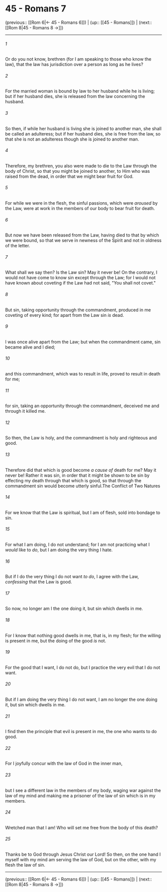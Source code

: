 # 45 - Romans 7

(previous:: [[Rom 6|← 45 - Romans 6]]) | (up:: [[45 - Romans]]) | (next:: [[Rom 8|45 - Romans 8 →]])

***


###### 1 
Or do you not know, brethren (for I am speaking to those who know the law), that the law has jurisdiction over a person as long as he lives? 

###### 2 
For the married woman is bound by law to her husband while he is living; but if her husband dies, she is released from the law concerning the husband. 

###### 3 
So then, if while her husband is living she is joined to another man, she shall be called an adulteress; but if her husband dies, she is free from the law, so that she is not an adulteress though she is joined to another man. 

###### 4 
Therefore, my brethren, you also were made to die to the Law through the body of Christ, so that you might be joined to another, to Him who was raised from the dead, in order that we might bear fruit for God. 

###### 5 
For while we were in the flesh, the sinful passions, which were _aroused_ by the Law, were at work in the members of our body to bear fruit for death. 

###### 6 
But now we have been released from the Law, having died to that by which we were bound, so that we serve in newness of the Spirit and not in oldness of the letter. 

###### 7 
What shall we say then? Is the Law sin? May it never be! On the contrary, I would not have come to know sin except through the Law; for I would not have known about coveting if the Law had not said, "You shall not covet." 

###### 8 
But sin, taking opportunity through the commandment, produced in me coveting of every kind; for apart from the Law sin _is_ dead. 

###### 9 
I was once alive apart from the Law; but when the commandment came, sin became alive and I died; 

###### 10 
and this commandment, which was to result in life, proved to result in death for me; 

###### 11 
for sin, taking an opportunity through the commandment, deceived me and through it killed me. 

###### 12 
So then, the Law is holy, and the commandment is holy and righteous and good. 

###### 13 
Therefore did that which is good become _a cause of_ death for me? May it never be! Rather it was sin, in order that it might be shown to be sin by effecting my death through that which is good, so that through the commandment sin would become utterly sinful.The Conflict of Two Natures 

###### 14 
For we know that the Law is spiritual, but I am of flesh, sold into bondage to sin. 

###### 15 
For what I am doing, I do not understand; for I am not practicing what I _would_ like to _do_, but I am doing the very thing I hate. 

###### 16 
But if I do the very thing I do not want _to do_, I agree with the Law, _confessing_ that the Law is good. 

###### 17 
So now, no longer am I the one doing it, but sin which dwells in me. 

###### 18 
For I know that nothing good dwells in me, that is, in my flesh; for the willing is present in me, but the doing of the good _is_ not. 

###### 19 
For the good that I want, I do not do, but I practice the very evil that I do not want. 

###### 20 
But if I am doing the very thing I do not want, I am no longer the one doing it, but sin which dwells in me. 

###### 21 
I find then the principle that evil is present in me, the one who wants to do good. 

###### 22 
For I joyfully concur with the law of God in the inner man, 

###### 23 
but I see a different law in the members of my body, waging war against the law of my mind and making me a prisoner of the law of sin which is in my members. 

###### 24 
Wretched man that I am! Who will set me free from the body of this death? 

###### 25 
Thanks be to God through Jesus Christ our Lord! So then, on the one hand I myself with my mind am serving the law of God, but on the other, with my flesh the law of sin.

***

(previous:: [[Rom 6|← 45 - Romans 6]]) | (up:: [[45 - Romans]]) | (next:: [[Rom 8|45 - Romans 8 →]])
